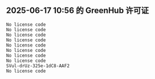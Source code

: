 ## 2025-06-17 10:56 的 GreenHub 许可证
```
No license code
No license code
No license code
No license code
No license code
No license code
No license code
No license code
SVul-drUz-325e-1dC8-AAF2
No license code
```
